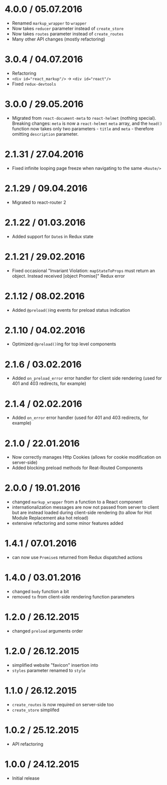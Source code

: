 4.0.0 / 05.07.2016
===================

  * Renamed `markup_wrapper` to `wrapper`
  * Now takes `reducer` parameter instead of `create_store`
  * Now takes `routes` parameter instead of `create_routes`
  * Many other API changes (mostly refactoring)

3.0.4 / 04.07.2016
===================

  * Refactoring
  * `<div id="react_markup"/>` -> `<div id="react"/>`
  * Fixed `redux-devtools`

3.0.0 / 29.05.2016
===================

  * Migrated from `react-document-meta` to `react-helmet` (nothing special). Breaking changes: `meta` is now a `react-helmet` `meta` array, and the `head()` function now takes only two parameters - `title` and `meta` - therefore omitting `description` parameter.


2.1.31 / 27.04.2016
===================

  * Fixed infinite looping page freeze when navigating to the same `<Route/>`

2.1.29 / 09.04.2016
===================

  * Migrated to react-router 2

2.1.22 / 01.03.2016
===================

  * Added support for `Date`s in Redux state

2.1.21 / 29.02.2016
===================

  * Fixed occasional "Invariant Violation: `mapStateToProps` must return an object. Instead received [object Promise]" Redux error

2.1.12 / 08.02.2016
===================

  * Added `@preload()`ing events for preload status indication

2.1.10 / 04.02.2016
===================

  * Optimized `@preload()`ing for top level components

2.1.6 / 03.02.2016
==================

  * Added `on_preload_error` error handler for client side rendering (used for 401 and 403 redirects, for example)

2.1.4 / 02.02.2016
==================

  * Added `on_error` error handler (used for 401 and 403 redirects, for example)

2.1.0 / 22.01.2016
==================

  * Now correctly manages Http Cookies (allows for cookie modification on server-side)
  * Added blocking preload methods for Reat-Routed Components

2.0.0 / 19.01.2016
==================

  * changed `markup_wrapper` from a function to a React component
  * internationalization messages are now not passed from server to client but are instead loaded during client-side rendering (to allow for Hot Module Replacement aka hot reload)
  * extensive refactoring and some minor features added

1.4.1 / 07.01.2016
==================

  * can now use `Promise`s returned from Redux dispatched actions

1.4.0 / 03.01.2016
==================

  * changed `body` function a bit
  * removed `to` from client-side rendering function parameters

1.2.0 / 26.12.2015
==================

  * changed `preload` arguments order

1.2.0 / 26.12.2015
==================

  * simplified website "favicon" insertion into <head/>
  * `styles` parameter renamed to `style`

1.1.0 / 26.12.2015
==================

  * `create_routes` is now required on server-side too
  * `create_store` simplifed

1.0.2 / 25.12.2015
==================

  * API refactoring

1.0.0 / 24.12.2015
==================

  * Initial release